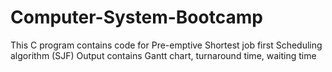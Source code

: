 # Computer-System-Bootcamp

This C program contains code for Pre-emptive Shortest job first Scheduling algorithm (SJF)
Output contains Gantt chart, turnaround time, waiting time 
